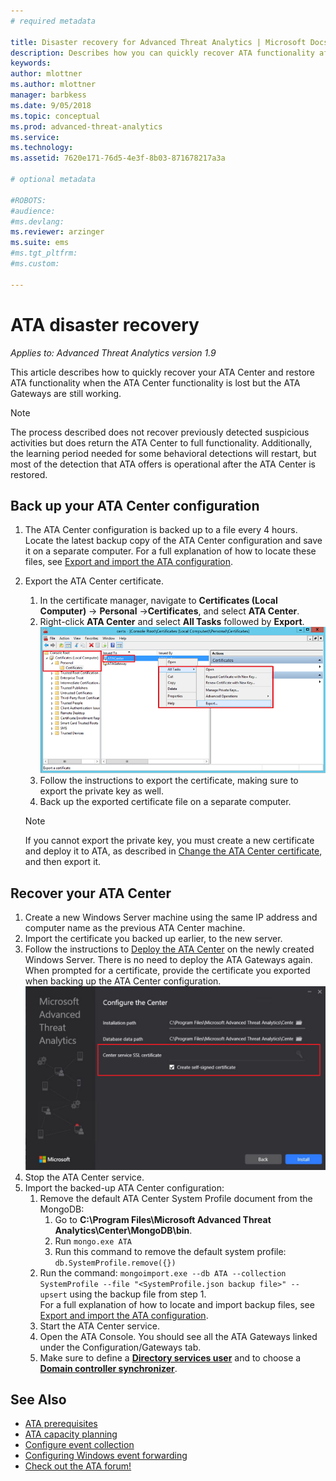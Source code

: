 ```yaml
---
# required metadata

title: Disaster recovery for Advanced Threat Analytics | Microsoft Docs
description: Describes how you can quickly recover ATA functionality after disaster
keywords:
author: mlottner
ms.author: mlottner
manager: barbkess
ms.date: 9/05/2018
ms.topic: conceptual
ms.prod: advanced-threat-analytics
ms.service:
ms.technology:
ms.assetid: 7620e171-76d5-4e3f-8b03-871678217a3a

# optional metadata

#ROBOTS:
#audience:
#ms.devlang:
ms.reviewer: arzinger
ms.suite: ems
#ms.tgt_pltfrm:
#ms.custom:

---
```


# ATA disaster recovery

*Applies to: Advanced Threat Analytics version 1.9*

This article describes how to quickly recover your ATA Center and restore ATA functionality when the ATA Center functionality is lost but the ATA Gateways are still working. 

>[!NOTE]
> The process described does not recover previously detected suspicious activities but does return the ATA Center to full functionality. Additionally, the learning period needed for some behavioral detections will restart, but most of the detection that ATA offers is operational after the ATA Center is restored. 

## Back up your ATA Center configuration

1. The ATA Center configuration is backed up to a file every 4 hours. Locate the latest backup copy of the ATA Center configuration and save it on a separate computer. For a full explanation of how to locate these files, see [Export and import the ATA configuration](ata-configuration-file.md). 
2. Export the ATA Center certificate.
    1. In the certificate manager, navigate to **Certificates (Local Computer)** -> **Personal** ->**Certificates**, and select **ATA Center**.
    2. Right-click **ATA Center** and select **All Tasks** followed by **Export**. 
     ![ATA Center Certificate](media/ata-center-cert.png)
    3. Follow the instructions to export the certificate, making sure to export the private key as well.
    4. Back up the exported certificate file on a separate computer.

   > [!NOTE] 
   > If you cannot export the private key, you must create a new certificate and deploy it to ATA, as described in [Change the ATA Center certificate](modifying-ata-center-configuration.md), and then export it. 

## Recover your ATA Center

1. Create a new Windows Server machine using the same IP address and computer name as the previous ATA Center machine.
2. Import the certificate you backed up earlier, to the new server.
3. Follow the instructions to [Deploy the ATA Center](install-ata-step1.md) on the newly created Windows Server. There is no need to deploy the 
ATA Gateways again. When prompted for a certificate, provide the certificate you exported when backing up the ATA Center configuration. 
 ![ATA Center restore](media/disaster-recovery-deploymentss.png)
4. Stop the ATA Center service.
5. Import the backed-up ATA Center configuration:
    1. Remove the default ATA Center System Profile document from the MongoDB: 
        1. Go to **C:\Program Files\Microsoft Advanced Threat Analytics\Center\MongoDB\bin**. 
        2. Run `mongo.exe ATA` 
        3. Run this command to remove the default system profile: `db.SystemProfile.remove({})`
    2. Run the command: `mongoimport.exe --db ATA --collection SystemProfile --file "<SystemProfile.json backup file>" --upsert` using the backup file from step 1.</br>
    For a full explanation of how to locate and import backup files, see [Export and import the ATA configuration](ata-configuration-file.md). 
    3. Start the ATA Center service.
    4. Open the ATA Console. You should see all the ATA Gateways linked under the Configuration/Gateways tab.
    5. Make sure to define a [**Directory services user**](install-ata-step2.md) and to choose a [**Domain controller synchronizer**](install-ata-step5.md). 






## See Also
- [ATA prerequisites](ata-prerequisites.md)
- [ATA capacity planning](ata-capacity-planning.md)
- [Configure event collection](install-ata-step6.md)
- [Configuring Windows event forwarding](configure-event-collection.md)
- [Check out the ATA forum!](https://social.technet.microsoft.com/Forums/security/home?forum=mata)
